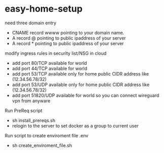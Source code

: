 # easy-home-setup

need three domain entry

* CNAME record wwww pointing to your domain name.
* A record @ pointing to public ipaddress of your server
* A record * pointing to public ipaddress of your server

modify ingress rules in security list/NSG in cloud

* add port 80/TCP available for world
* add port 44/TCP available for world 
* add port 53/TCP available only for home public CIDR address like (12.34.56.78/32) 
* add port 53/UDP available only for home public CIDR address like (12.34.56.78/32) 
* add port 51820/UDP available for world so you can connect wireguard vpn from anyware 

Run PreReq script
* sh install_prereqs.sh
* relogin to the server to set docker as a group to current user

Run script to create enviroment file .env
* sh create_enviroment_file.sh  

